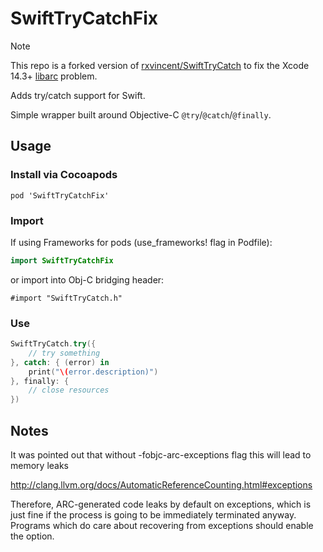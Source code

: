 # SwiftTryCatchFix

> [!NOTE]  
> This repo is a forked version of [rxvincent/SwiftTryCatch](https://github.com/rxvincent/SwiftTryCatch) to fix the Xcode 14.3+ [libarc](https://stackoverflow.com/questions/75574268/missing-file-libarclite-iphoneos-a-xcode-14-3) problem.

Adds try/catch support for Swift.

Simple wrapper built around Objective-C `@try`/`@catch`/`@finally`.

## Usage

### Install via Cocoapods

```console
pod 'SwiftTryCatchFix'
```

### Import

If using Frameworks for pods (use_frameworks! flag in Podfile):

```swift
import SwiftTryCatchFix
```

or import into Obj-C bridging header:

```objc
#import "SwiftTryCatch.h"
```

### Use

```swift
SwiftTryCatch.try({
    // try something
}, catch: { (error) in
    print("\(error.description)")
}, finally: {
    // close resources
})
```

## Notes

It was pointed out that without -fobjc-arc-exceptions flag this will lead to memory leaks

http://clang.llvm.org/docs/AutomaticReferenceCounting.html#exceptions

Therefore, ARC-generated code leaks by default on exceptions, which is just fine if the process is going to be immediately terminated anyway. Programs which do care about recovering from exceptions should enable the option.
